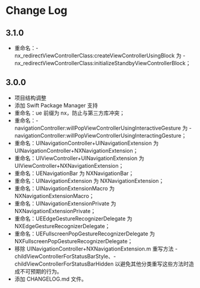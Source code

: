 # Change Log

## 3.1.0

- 重命名：-nx_redirectViewControllerClass:createViewControllerUsingBlock 为 -nx_redirectViewControllerClass:initializeStandbyViewControllerBlock；

## 3.0.0

- 项目结构调整
- 添加 Swift Package Manager 支持
- 重命名：ue 前缀为 nx，防止与第三方库冲突；
- 重命名：-navigationController:willPopViewControllerUsingInteractiveGesture 为 -navigationController:willPopViewControllerUsingInteractingGesture；
- 重命名：UINavigationController+UINavigationExtension 为 UINavigationController+NXNavigationExtension；
- 重命名：UIViewController+UINavigationExtension 为 UIViewController+NXNavigationExtension；
- 重命名：UENavigationBar 为 NXNavigationBar；
- 重命名：UINavigationExtension 为 NXNavigationExtension；
- 重命名：UINavigationExtensionMacro 为 NXNavigationExtensionMacro；
- 重命名：UINavigationExtensionPrivate 为 NXNavigationExtensionPrivate；
- 重命名：UEEdgeGestureRecognizerDelegate 为 NXEdgeGestureRecognizerDelegate；
- 重命名：UEFullscreenPopGestureRecognizerDelegate 为 NXFullscreenPopGestureRecognizerDelegate；
- 移除 UINavigationController+NXNavigationExtension.m 重写方法 -childViewControllerForStatusBarStyle、-childViewControllerForStatusBarHidden 以避免其他分类重写这些方法时造成不可预期的行为。
- 添加 CHANGELOG.md 文件。
